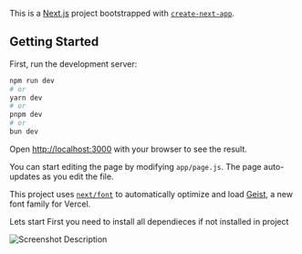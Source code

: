 This is a [Next.js](https://nextjs.org) project bootstrapped with [`create-next-app`](https://github.com/vercel/next.js/tree/canary/packages/create-next-app).

## Getting Started

First, run the development server:

```bash
npm run dev
# or
yarn dev
# or
pnpm dev
# or
bun dev
```

Open [http://localhost:3000](http://localhost:3000) with your browser to see the result.

You can start editing the page by modifying `app/page.js`. The page auto-updates as you edit the file.

This project uses [`next/font`](https://nextjs.org/docs/app/building-your-application/optimizing/fonts) to automatically optimize and load [Geist](https://vercel.com/font), a new font family for Vercel.

Lets start 
First you need to install all dependieces if not installed in project

![Screenshot Description]([https://github.com/your-repo-name/your-image.png](https://github.com/Mufasir123/salesStdioAssignment/blob/8ecdddefb658af3c9e4fe316048077a94d0cf818/0%20dependencies%20image.png))
